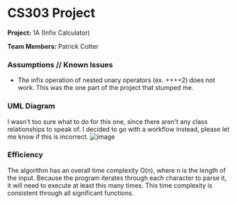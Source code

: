 # CS303 Project
**Project:** 1A (Infix Calculator)

**Team Members:** Patrick Cotter

### Assumptions // Known Issues
- The infix operation of nested unary operators (ex. ++++2) does not work. This was the one part of the project that stumped me.

### UML Diagram
I wasn't too sure what to do for this one, since there aren't any class relationships to speak of. I decided to go with a workflow instead, please let me know if this is incorrect.
![image](https://github.com/InQuognito/CS303_Project/assets/44120299/db5b6bad-b933-4b87-881b-3baf5f77805b)

### Efficiency
The algorithm has an overall time complexity O(n), where n is the length of the input. Because the program iterates through each character to parse it, it will need to execute at least this many times. This time complexity is consistent through all significant functions.
